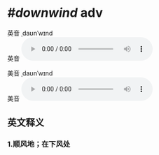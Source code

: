 # ***\#downwind*** adv
英音 ˌdaʊnˈwɪnd  
英音
<audio src="./media/downwind1_AAC.aac" controls="controls"></audio>

美音 ˌdaʊnˈwɪnd  
美音
<audio src="./media/downwind2_AAC.aac" controls="controls"></audio>



  

英文释义
---
### 1.**顺风地；在下风处**  


